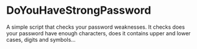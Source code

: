 # DoYouHaveStrongPassword
A simple script that checks your password weaknesses. 
It checks does your password have enough characters, does it contains upper and lower cases, digits and symbols...
